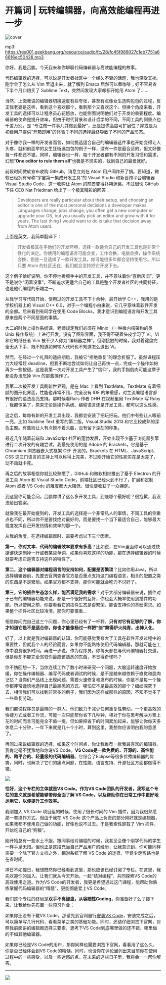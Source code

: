# 开篇词 | 玩转编辑器，向高效能编程再进一步

![cover](./static/4664e7f29ac02da1d451f23986ff9f84.jpg)

mp3: https://res001.geekbang.org/resource/audio/fc/28/fc45f986027c1eb7751a66816ec50428.mp3

你好，我是吕鹏。今天我来和你聊聊代码编辑器与高效能编程的故事。

代码编辑器的选择，可以说是开发者社区中一个经久不衰的话题，我也深受其扰。刚学会了怎么从 Vim 里退出来，就了解到 Emacs 居然可以煮咖啡；好不容易省下半个月口粮买了 Sublime Text，突然间发现大家却都开始用 Atom 了……

当然，上面我说的编辑器切换速度有些夸张，甚至有点像女生选购包包的过程，反正我老婆是这样，看到这个喜欢那个，看到那个又喜欢这个。但换个角度来看，开发工具的选择可以让程序员心花怒放，也能侧面说明他们对于开发的重要程度。编辑器的使命是提升效率，但由于时代背景和设计哲学的不同，不同工具的侧重点也千差万别。是 “专注做一件事儿并做到最好”，还是提供高度可扩展性？抑或是为初级用户提供“开箱即用”的体验？不同的选择最终导致了不同的产品形态。

对于像你我一样的开发者而言，如何挑选适合自己的编辑器这件事也开始变得让人头疼，就和前面举的女生狂街选包包的例子一样，没有一件是最合适的，但又好像每一件都还不错。同样，编辑器也一样，每个开发者都有不同的开发习惯和需求，幻想“**One editor to rule them all**”也极是不现实的，找到自己的最爱就好。

前段时间微软宣布收购 GitHub，消息立刻在 Atom 用户间炸开了锅。要知道，微软已经拥有号称“宇宙第一集成开发工具”的 Visual Studio 和新晋跨平台编辑器 Visual Studio Code，这一收购让 Atom 的前景变得扑朔迷离。不过很快 GitHub 下任 CEO Nat Friedman 给出了一个极其精彩的回答：

> Developers are really particular about their setup, and choosing an editor is one of the most personal decisions a developer makes. Languages change, jobs change, you often get a new computer or upgrade your OS, but you usually pick an editor and grow with it for years. The last thing I would want to do is take that decision away from Atom users.

上面是英文，我简单翻译下：

> 开发者极其在乎他们的开发环境，选择一款适合自己的开发工具也是非常个性化的决定。你使用的编程语言可能会变，工作会换，电脑会换，操作系统会换，但是一旦选择了一款开发工具，你可能很多年都会坚持使用它。所以只要 Atom 的社区还在，我们就会坚持把它开发下去。

这个例子恰好说明，你不停地折腾手中的开发工具，并不意味着你“喜新厌旧”，更不是说你“闲着没事”，不断追求更适合自己的工具是整个开发者社区的共同特征，也是他们编程的乐趣之一。

从我学习写代码开始，使用过的开发工具不下十余种。最开始学 C++，我用的是学校机器上的 Visual C++ 6.0，对于一个编程小白来说，它几乎意味着软件开发的全部。后来看到有同学在使用 Code Blocks，我才意识到编程语言和开发工具原来是两个不同层面的事情。

大二的时候上操作系统课，老师规定我们必须在 Minix （一种微内核架构的类 Unix 操作系统）上进行开发，没有了图形界面，我不得不硬着头皮学习了 Vi。Vi 和它的继任者 Vim 被不少人称为“编辑器之神”，但刚接触的时候，我对着键盘完全无从下手，既不知道如何输入代码也不知道怎么退出 Vi。

然而，在经过一个礼拜的适应期后，我被它“拒绝重复”的理念折服了。虽然课程压力大经常赶 deadline，但我不断地尝试如何让自己再快一点，完成一个操作如何再少一些按键。这是我第一次对开发工具产生了“信仰”，我的手指肌肉可能这辈子都没办法忘掉 Vim 的那些操作了。

我第二次被开发工具刷新世界观，是在 Mac 上看到 TextMate。TextMate 有着细腻的图形化界面，性能也非常不错，完全没有 IDE 的笨重感，对主流编程语言都有很好的语法高亮支持。那时候看Rails 作者 DHH 在视频里用 TextMate 写 Ruby ，我都惊呆了，原来无论是操作系统、编程语言还是开发工具，都可以这么性感。

这之后，每每有新的开发工具出现，我都会安装了把玩把玩。他们中有些让人眼前一亮，比如 Sublime Text 重写的第二版，Visual Studio 2013 和它比较成熟的深色主题。有些则让人有点摸不着头脑，没有留下深刻的印象。

最近几年随着前端和 JavaScript 社区的蓬勃发展，开始出现不少基于浏览器引擎进行二次开发的有趣尝试。我最先使用的是 Adobe 的 Brackets，它是基于 Chromium 浏览器嵌入式框架 CEF 开发的。Brackets 在 HTML、JavaScript、CSS 这三门语言的支持上可以称得上完美，不过刚开始它的性能实在是太差了，动不动就卡死。

再之后的故事相信你就比较熟悉了，GitHub 和微软相继推出了基于 Electron 的开发工具 Atom 和 Visual Studio Code，前端社区已经火到不行了，扩展和定制 Atom 或者 VS Code 的难度都大大降低，很快便收获了一众拥趸。

到这里你可能会问，吕鹏你讲了这么多开发工具，到底哪个最好呢？很抱歉，我没法给出答案。

就像我在最开始提到的，开发工具的选择是一个非常私人的事情，不同工具的侧重点也不同，所以你不是要找绝对最好的，而是要找一个当下最适合自己，能够最大程度发挥自己开发热情和效率的那一个。

从我的角度，在选择编辑器时，需要考虑以下三个因素。

**第一，你对文本、代码的编辑效率要求有多高**？比如说，在Vim里面你可以通过快捷键快速删掉一行或者某些单词，如果你喜欢这样的功能，那在选择编辑器的时候就要考虑它是否支持这样的特性了。

**第二，这个编辑器对编程语言的支持如何，配置是否繁琐**？比如你用Java，所以选择编辑器前，先要去官网查查官方是否重点支持这门编程语言，相关的配置之类的东西是不是繁琐。如果官方都不支持，那你可能就会吃力不讨好了。

**第三，它的插件生态怎么样，能否满足我的需求**？对于大部分编辑器来说，插件对于已有的编辑器功能来说，都是一个很好的互补，你也会大概率使用到插件的功能。所以使用之前，你要看看它的插件生态是否繁荣，能否支持你的基础需求。如果整个插件社区比较冷清，那你可要慎重…

相信你问完自己这三个问题，你心里已经有了一杆秤。**只有对它有足够的了解，你才知道它是不是适合你，你也才能像杨过一样把“剑”舞得炉火纯青，出神入化**。

好了，以上就是我对编辑器的认知，你可能感觉我夸大了工具在软件开发过程中的重要性，但就我个人的经验而言，如果你不能熟练使用代码编辑器，那就可能在工作中浪费很多时间。再进一步说，作为程序员，你每天都在与代码编辑器打交道，但是你却不能完全驾驭你最应该熟悉的东西，不觉得奇怪吗？

你不妨回想一下，当你连续工作了数小时来研究一个问题，大脑运转速度开始放缓，你在操作编辑器、编写代码或者调试的时候，是不是越来越依赖于直觉和肌肉记忆？当你们产品线上出现问题，需要火速修复和发布的时候，你是不是每一个操作都非常谨慎地选择自己最熟悉的方式，哪怕它不是最高效的那个？细细深究下去，相信我们可以找到非常多的例子，我们因为这样或那样的原因，不知不觉多了一些重复劳动。

我们都说程序员是最懒的一群人，他们致力于减少任何重复性劳动。一个更高效的快捷方式或者工作流，可能一次只能帮你省下几秒钟，相对于你在思考解决方案上花的时间而言可能完全不值一提。但如果把省下的时间累加起来，能够让你每天多休息二十分钟，一年下来就是几十个小时，算到这里，我想你应该明白我的意思了。

再回过来说编辑器的选择，如果这个时间点，你让我推荐一款我最喜欢的编辑器。我肯定毫不犹豫地和你说VS Code。**VS Code是一款免费的、开源的、高性能的、跨平台的、轻量级的代码编辑器**。它综合了Eclipse等很多优秀编辑器的优势，同时，也解决了它们的痛点问题，在性能、语言支持、开源社区方面都做得不错。

![](./static/3db377b4d31768f5885efa4d79ecf04d.png)

**恰好，这个专栏的主体就是VS Code。作为VS Code团队的开发者，我写这个专栏的意义就是希望能够带你全面了解 VS Code，以及帮助你在日常工作中更好地运用它，以便提升工作效率。**

我刚加入 VS Code 项目组的时候，使用了很长时间的 Vim 插件，因为我很熟悉那一套操作方式。但由于我在 VS Code 这个产品上负责的部分刚好就是编辑器，如果我都不使用自己做的功能，好像也说不过去。于是我索性卸载了 Vim 插件，开始吃自己的“狗粮”。

刚开始总有一些水土不服，跟同事结对编程的时候，我甚至会像个刚学代码的学生一样手足无措。但也正是这段充当自己产品用户的经历，让我意识到，你可能同样需要一个除了官方文档之外，相对系统了解 VS Code 的途径，毕竟少走弯路也是在省时间。

择日不如撞日，我想既然你已经看到这里，那也应该已经订阅了专栏。在这里，我先欢迎你的加入。让我们就从今天开始，一起“结对编程”，共同探索VS Code的高效使用之道。作为VS Code的开发者，我更是希望通过这门课程，能帮助你熟练掌握代码编辑器的“精髓”，更能彻底爱上VS Code。

我们这个专栏的终局是**双手不离键盘，从容随性Coding**，你准备好了么？接下来，让我给你先布置一些预习作业：

如果你还没有下载VS Code，那请先到官网自行[安装VS Code](https://code.visualstudio.com)，安装完成之后，可以简单写几行代码，看看菜单之类的基础功能。同时，还请仔细浏览下官网，对照我前面讲的编辑器选择三要素，思考下VS Code到底哪里做的还不错，哪里做的不如其他编辑器。

如果你已经是VS Code的用户，那你同样也需要浏览下官网，看看用了这么久，你是否已经体会到VS Code的精髓。同时，也请你在评论里列出来目前你在使用过程中的一些感受，以及一些迷惑的点。在未来的这些日子里，我将会一一帮你解答。

* * *

![](./static/92862660523add24b3168f22954fa506.jpg)
